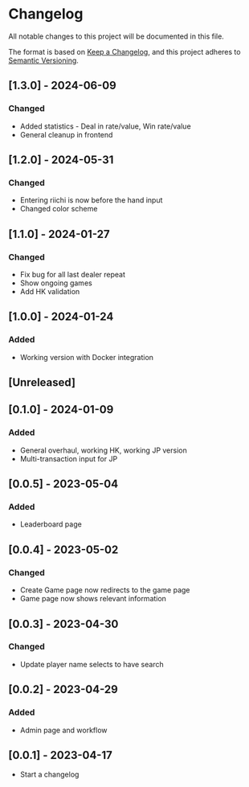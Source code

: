 # Changelog

All notable changes to this project will be documented in this file.

The format is based on [Keep a Changelog](https://keepachangelog.com/en/1.0.0/),
and this project adheres to [Semantic Versioning](https://semver.org/spec/v2.0.0.html).
## [1.3.0] - 2024-06-09
### Changed
- Added statistics - Deal in rate/value, Win rate/value
- General cleanup in frontend

## [1.2.0] - 2024-05-31
### Changed
- Entering riichi is now before the hand input
- Changed color scheme

## [1.1.0] - 2024-01-27
### Changed
- Fix bug for all last dealer repeat
- Show ongoing games
- Add HK validation

## [1.0.0] - 2024-01-24
### Added
- Working version with Docker integration

## [Unreleased]
## [0.1.0] - 2024-01-09

### Added
- General overhaul, working HK, working JP version
- Multi-transaction input for JP

## [0.0.5] - 2023-05-04

### Added
- Leaderboard page

## [0.0.4] - 2023-05-02

### Changed
- Create Game page now redirects to the game page
- Game page now shows relevant information

## [0.0.3] - 2023-04-30

### Changed
- Update player name selects to have search

## [0.0.2] - 2023-04-29

### Added
- Admin page and workflow

## [0.0.1] - 2023-04-17
- Start a changelog
